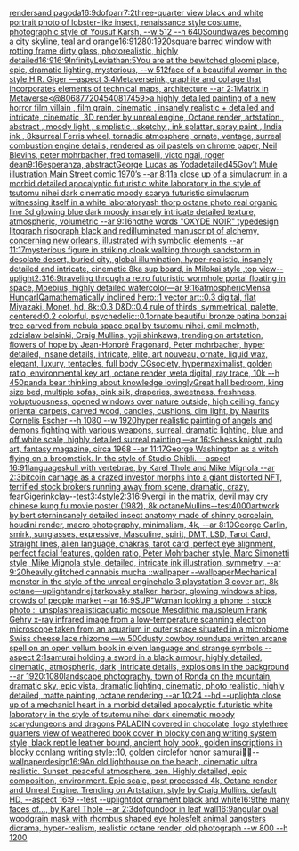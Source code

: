[render](https://www.ebank.nz/aiartgenerator?category=render)[sand pagoda](https://www.ebank.nz/aiartgenerator?category=sand%2520pagoda)[16:9](https://www.ebank.nz/aiartgenerator?category=16%3A9)[dof](https://www.ebank.nz/aiartgenerator?category=dof)[parr](https://www.ebank.nz/aiartgenerator?category=parr)[7:2](https://www.ebank.nz/aiartgenerator?category=7%3A2)[three-quarter view black and white portrait photo of lobster-like insect, renaissance style costume, photographic style of Yousuf Karsh, --w 512 --h 640](https://www.ebank.nz/aiartgenerator?category=three-quarter%2520view%2520black%2520and%2520white%2520portrait%2520photo%2520of%2520lobster-like%2520insect%2C%2520renaissance%2520style%2520costume%2C%2520photographic%2520style%2520of%2520Yousuf%2520Karsh%2C%2520--w%2520512%2520--h%2520640)[Soundwaves becoming a city skyline, teal and orange](https://www.ebank.nz/aiartgenerator?category=Soundwaves%2520becoming%2520a%2520city%2520skyline%2C%2520teal%2520and%2520orange)[16:9](https://www.ebank.nz/aiartgenerator?category=16%3A9)[1280:1920](https://www.ebank.nz/aiartgenerator?category=1280%3A1920)[square barred window with rotting frame dirty glass, photorealistic, highly detailed](https://www.ebank.nz/aiartgenerator?category=square%2520barred%2520window%2520with%2520rotting%2520frame%2520dirty%2520glass%2C%2520photorealistic%2C%2520highly%2520detailed)[16:9](https://www.ebank.nz/aiartgenerator?category=16%3A9)[16:9](https://www.ebank.nz/aiartgenerator?category=16%3A9)[Infinity](https://www.ebank.nz/aiartgenerator?category=Infinity)[Leviathan:5](https://www.ebank.nz/aiartgenerator?category=Leviathan%3A5)[You are at the bewitched gloomi place, epic, dramatic lighting, mysterious, --w 512](https://www.ebank.nz/aiartgenerator?category=You%2520are%2520at%2520the%2520bewitched%2520gloomi%2520place%2C%2520epic%2C%2520dramatic%2520lighting%2C%2520mysterious%2C%2520--w%2520512)[face of a beautiful woman in the style H.R. Giger —aspect 3:4](https://www.ebank.nz/aiartgenerator?category=face%2520of%2520a%2520beautiful%2520woman%2520in%2520the%2520style%2520H.R.%2520Giger%2520%E2%80%94aspect%25203%3A4)[Metaverse](https://www.ebank.nz/aiartgenerator?category=Metaverse)[ink, graphite and collage that incorporates elements of technical maps, architecture --ar 2:1](https://www.ebank.nz/aiartgenerator?category=ink%2C%2520graphite%2520and%2520collage%2520that%2520incorporates%2520elements%2520of%2520technical%2520maps%2C%2520architecture%2520--ar%25202%3A1)[Matrix in Metaverse](https://www.ebank.nz/aiartgenerator?category=Matrix%2520in%2520Metaverse)[<@806877204540817459>](https://www.ebank.nz/aiartgenerator?category=%3C%40806877204540817459%3E)[a highly detailed painting of a new horror film villain , film grain, cinematic , insanely realistic + detailed and intricate, cinematic, 3D render by unreal engine, Octane render, artstation , abstract , moody light , simplistic , sketchy , ink splatter, spray paint , India ink , 8k](https://www.ebank.nz/aiartgenerator?category=a%2520highly%2520detailed%2520painting%2520of%2520a%2520new%2520horror%2520film%2520villain%2520%2C%2520film%2520grain%2C%2520cinematic%2520%2C%2520insanely%2520realistic%2520%2B%2520detailed%2520and%2520intricate%2C%2520cinematic%2C%25203D%2520render%2520by%2520unreal%2520engine%2C%2520Octane%2520render%2C%2520artstation%2520%2C%2520abstract%2520%2C%2520moody%2520light%2520%2C%2520simplistic%2520%2C%2520sketchy%2520%2C%2520ink%2520splatter%2C%2520spray%2520paint%2520%2C%2520India%2520ink%2520%2C%25208k)[surreal Ferris wheel, tornadic atmosphere, ornate, ventage, surreal combustion engine details, rendered as oil pastels on chrome paper, Neil Blevins, peter mohrbacher, fred tomaselli, victo ngai, roger dean](https://www.ebank.nz/aiartgenerator?category=surreal%2520Ferris%2520wheel%2C%2520tornadic%2520atmosphere%2C%2520ornate%2C%2520ventage%2C%2520surreal%2520combustion%2520engine%2520details%2C%2520rendered%2520as%2520oil%2520pastels%2520on%2520chrome%2520paper%2C%2520Neil%2520Blevins%2C%2520peter%2520mohrbacher%2C%2520fred%2520tomaselli%2C%2520victo%2520ngai%2C%2520roger%2520dean)[9:16](https://www.ebank.nz/aiartgenerator?category=9%3A16)[esperanza, abstract](https://www.ebank.nz/aiartgenerator?category=esperanza%2C%2520abstract)[George Lucas as Yoda](https://www.ebank.nz/aiartgenerator?category=George%2520Lucas%2520as%2520Yoda)[detailed](https://www.ebank.nz/aiartgenerator?category=detailed)[45](https://www.ebank.nz/aiartgenerator?category=45)[Gov’t Mule illustration Main Street comic 1970’s --ar 8:11](https://www.ebank.nz/aiartgenerator?category=Gov%E2%80%99t%2520Mule%2520illustration%2520Main%2520Street%2520comic%25201970%E2%80%99s%2520--ar%25208%3A11)[a close up of a simulacrum in a morbid detailed apocalyptic futuristic white laboratory in the style of tsutomu nihei dark cinematic moody scary](https://www.ebank.nz/aiartgenerator?category=a%2520close%2520up%2520of%2520a%2520simulacrum%2520in%2520a%2520morbid%2520detailed%2520apocalyptic%2520futuristic%2520white%2520laboratory%2520in%2520the%2520style%2520of%2520tsutomu%2520nihei%2520dark%2520cinematic%2520moody%2520scary)[a futuristic simulacrum witnessing itself in a white laboratory](https://www.ebank.nz/aiartgenerator?category=a%2520futuristic%2520simulacrum%2520witnessing%2520itself%2520in%2520a%2520white%2520laboratory)[ash thorp octane photo real organic line 3d glowing blue dark moody insanely intricate detailed texture, atmospheric, volumetric --ar 9:16](https://www.ebank.nz/aiartgenerator?category=ash%2520thorp%2520octane%2520photo%2520real%2520organic%2520line%25203d%2520glowing%2520blue%2520dark%2520moody%2520insanely%2520intricate%2520detailed%2520texture%2C%2520atmospheric%2C%2520volumetric%2520--ar%25209%3A16)[no](https://www.ebank.nz/aiartgenerator?category=no)[the words "OXYDE NOIR" typedesign litograph risograph black and red](https://www.ebank.nz/aiartgenerator?category=the%2520words%2520%22OXYDE%2520NOIR%22%2520typedesign%2520litograph%2520risograph%2520black%2520and%2520red)[illuminated manuscript of alchemy, concerning new orleans, illustrated with symbolic elements --ar 11:17](https://www.ebank.nz/aiartgenerator?category=illuminated%2520manuscript%2520of%2520alchemy%2C%2520concerning%2520new%2520orleans%2C%2520illustrated%2520with%2520symbolic%2520elements%2520--ar%252011%3A17)[mysterious figure in striking cloak walking through sandstorm in desolate desert, buried city, global illumination, hyper-realistic, insanely detailed and intricate, cinematic 8k](https://www.ebank.nz/aiartgenerator?category=mysterious%2520figure%2520in%2520striking%2520cloak%2520walking%2520through%2520sandstorm%2520in%2520desolate%2520desert%2C%2520buried%2520city%2C%2520global%2520illumination%2C%2520hyper-realistic%2C%2520insanely%2520detailed%2520and%2520intricate%2C%2520cinematic%25208k)[a sup board, in Milokai style ,top view](https://www.ebank.nz/aiartgenerator?category=a%2520sup%2520board%2C%2520in%2520Milokai%2520style%2520%2Ctop%2520view)[--uplight](https://www.ebank.nz/aiartgenerator?category=--uplight)[2:3](https://www.ebank.nz/aiartgenerator?category=2%3A3)[16:9](https://www.ebank.nz/aiartgenerator?category=16%3A9)[traveling through a retro futuristic wormhole portal floating in space, Moebius, highly detailed watercolor—ar 9:16](https://www.ebank.nz/aiartgenerator?category=traveling%2520through%2520a%2520retro%2520futuristic%2520wormhole%2520portal%2520floating%2520in%2520space%2C%2520Moebius%2C%2520highly%2520detailed%2520watercolor%E2%80%94ar%25209%3A16)[atmospheric](https://www.ebank.nz/aiartgenerator?category=atmospheric)[Mensa HungarIQa](https://www.ebank.nz/aiartgenerator?category=Mensa%2520HungarIQa)[mathematically inclined hero::1 vector art::0.3 digital, flat Miyazaki, Monet, hd, 8k::0.3 D&D::0.4 rule of thirds, symmetrical, palette, centered:0.2 colorful, psychedelic::0.1](https://www.ebank.nz/aiartgenerator?category=mathematically%2520inclined%2520hero%3A%3A1%2520vector%2520art%3A%3A0.3%2520digital%2C%2520flat%2520Miyazaki%2C%2520Monet%2C%2520hd%2C%25208k%3A%3A0.3%2520D%26D%3A%3A0.4%2520rule%2520of%2520thirds%2C%2520symmetrical%2C%2520palette%2C%2520centered%3A0.2%2520colorful%2C%2520psychedelic%3A%3A0.1)[ornate beautiful bronze patina bonzai tree carved from nebula space opal by tsutomu nihei, emil melmoth, zdzislaw belsinki, Craig Mullins, yoji shinkawa, trending on artstation, flowers of hope by Jean-Honoré Fragonard, Peter mohrbacher, hyper detailed, insane details, intricate, elite, art nouveau, ornate, liquid wax, elegant, luxury, tentacles, full body CGsociety, hypermaximalist, golden ratio, environmental key art, octane render, weta digital, ray trace, 10k --h 450](https://www.ebank.nz/aiartgenerator?category=ornate%2520beautiful%2520bronze%2520patina%2520bonzai%2520tree%2520carved%2520from%2520nebula%2520space%2520opal%2520by%2520tsutomu%2520nihei%2C%2520emil%2520melmoth%2C%2520zdzislaw%2520belsinki%2C%2520Craig%2520Mullins%2C%2520yoji%2520shinkawa%2C%2520trending%2520on%2520artstation%2C%2520flowers%2520of%2520hope%2520by%2520Jean-Honor%C3%A9%2520Fragonard%2C%2520Peter%2520mohrbacher%2C%2520hyper%2520detailed%2C%2520insane%2520details%2C%2520intricate%2C%2520elite%2C%2520art%2520nouveau%2C%2520ornate%2C%2520liquid%2520wax%2C%2520elegant%2C%2520luxury%2C%2520tentacles%2C%2520full%2520body%2520CGsociety%2C%2520hypermaximalist%2C%2520golden%2520ratio%2C%2520environmental%2520key%2520art%2C%2520octane%2520render%2C%2520weta%2520digital%2C%2520ray%2520trace%2C%252010k%2520--h%2520450)[panda bear thinking about knowledge lovingly](https://www.ebank.nz/aiartgenerator?category=panda%2520bear%2520thinking%2520about%2520knowledge%2520lovingly)[Great hall bedroom, king size bed, multiple sofas, pink silk, draperies, sweetness, freshness, voluptuousness, opened windows over nature outside, high ceiling, fancy oriental carpets, carved wood, candles, cushions, dim light, by Maurits Cornelis Escher --h 1080 --w 1920](https://www.ebank.nz/aiartgenerator?category=Great%2520hall%2520bedroom%2C%2520king%2520size%2520bed%2C%2520multiple%2520sofas%2C%2520pink%2520silk%2C%2520draperies%2C%2520sweetness%2C%2520freshness%2C%2520voluptuousness%2C%2520opened%2520windows%2520over%2520nature%2520outside%2C%2520high%2520ceiling%2C%2520fancy%2520oriental%2520carpets%2C%2520carved%2520wood%2C%2520candles%2C%2520cushions%2C%2520dim%2520light%2C%2520by%2520Maurits%2520Cornelis%2520Escher%2520--h%25201080%2520--w%25201920)[hyper realistic painting of angels and demons fighting with various weapons, surreal, dramatic lighting, blue and off white scale, highly detailed surreal painting —ar 16:9](https://www.ebank.nz/aiartgenerator?category=hyper%2520realistic%2520painting%2520of%2520angels%2520and%2520demons%2520fighting%2520with%2520various%2520weapons%2C%2520surreal%2C%2520dramatic%2520lighting%2C%2520blue%2520and%2520off%2520white%2520scale%2C%2520highly%2520detailed%2520surreal%2520painting%2520%E2%80%94ar%252016%3A9)[chess knight, pulp art, fantasy magazine, circa 1968 --ar 11:17](https://www.ebank.nz/aiartgenerator?category=chess%2520knight%2C%2520pulp%2520art%2C%2520fantasy%2520magazine%2C%2520circa%25201968%2520--ar%252011%3A17)[George Washington as a witch flying on a broomstick.  In the style of Studio Ghibli.  --aspect 16:9](https://www.ebank.nz/aiartgenerator?category=George%2520Washington%2520as%2520a%2520witch%2520flying%2520on%2520a%2520broomstick.%2520%2520In%2520the%2520style%2520of%2520Studio%2520Ghibli.%2520%2520--aspect%252016%3A9)[1](https://www.ebank.nz/aiartgenerator?category=1)[language](https://www.ebank.nz/aiartgenerator?category=language)[skull with vertebrae, by Karel Thole and Mike Mignola --ar 2:3](https://www.ebank.nz/aiartgenerator?category=skull%2520with%2520vertebrae%2C%2520by%2520Karel%2520Thole%2520and%2520Mike%2520Mignola%2520--ar%25202%3A3)[bitcoin carnage as a crazed investor morphs into a giant distorted NFT, terrified stock brokers running away from scene, dramatic, crazy, fear](https://www.ebank.nz/aiartgenerator?category=bitcoin%2520carnage%2520as%2520a%2520crazed%2520investor%2520morphs%2520into%2520a%2520giant%2520distorted%2520NFT%2C%2520terrified%2520stock%2520brokers%2520running%2520away%2520from%2520scene%2C%2520dramatic%2C%2520crazy%2C%2520fear)[Giger](https://www.ebank.nz/aiartgenerator?category=Giger)[ink](https://www.ebank.nz/aiartgenerator?category=ink)[clay](https://www.ebank.nz/aiartgenerator?category=clay)[--test](https://www.ebank.nz/aiartgenerator?category=--test)[3:4](https://www.ebank.nz/aiartgenerator?category=3%3A4)[style](https://www.ebank.nz/aiartgenerator?category=style)[2:3](https://www.ebank.nz/aiartgenerator?category=2%3A3)[16:9](https://www.ebank.nz/aiartgenerator?category=16%3A9)[vergil in the matrix, devil may cry chinese kung fu movie poster (1982), 8k octane](https://www.ebank.nz/aiartgenerator?category=vergil%2520in%2520the%2520matrix%2C%2520devil%2520may%2520cry%2520chinese%2520kung%2520fu%2520movie%2520poster%2520%281982%29%2C%25208k%2520octane)[Mullins](https://www.ebank.nz/aiartgenerator?category=Mullins)[--test](https://www.ebank.nz/aiartgenerator?category=--test)[4000](https://www.ebank.nz/aiartgenerator?category=4000)[artwork by bert stern](https://www.ebank.nz/aiartgenerator?category=artwork%2520by%2520bert%2520stern)[insanely detailed insect anatomy made of shinny  porcelain, houdini render, macro photography, minimalism, 4k, --ar 8:10](https://www.ebank.nz/aiartgenerator?category=insanely%2520detailed%2520insect%2520anatomy%2520made%2520of%2520shinny%2520%2520porcelain%2C%2520houdini%2520render%2C%2520macro%2520photography%2C%2520minimalism%2C%25204k%2C%2520--ar%25208%3A10)[George Carlin,  smirk, sunglasses, expressive, Masculine, spirit, DMT, LSD, Tarot Card, Straight lines, alien language, chakras, tarot card, perfect eye alignment, perfect facial features, golden ratio, Peter Mohrbacher style, Marc Simonetti style, Mike Mignola style, detailed, intricate ink illustration, symmetry, --ar 9:20](https://www.ebank.nz/aiartgenerator?category=George%2520Carlin%2C%2520%2520smirk%2C%2520sunglasses%2C%2520expressive%2C%2520Masculine%2C%2520spirit%2C%2520DMT%2C%2520LSD%2C%2520Tarot%2520Card%2C%2520Straight%2520lines%2C%2520alien%2520language%2C%2520chakras%2C%2520tarot%2520card%2C%2520perfect%2520eye%2520alignment%2C%2520perfect%2520facial%2520features%2C%2520golden%2520ratio%2C%2520Peter%2520Mohrbacher%2520style%2C%2520Marc%2520Simonetti%2520style%2C%2520Mike%2520Mignola%2520style%2C%2520detailed%2C%2520intricate%2520ink%2520illustration%2C%2520symmetry%2C%2520--ar%25209%3A20)[heavily glitched cannabis mucha ::wallpaper --wallpaper](https://www.ebank.nz/aiartgenerator?category=heavily%2520glitched%2520cannabis%2520mucha%2520%3A%3Awallpaper%2520--wallpaper)[Mechanical monster in the style of the unreal engine](https://www.ebank.nz/aiartgenerator?category=Mechanical%2520monster%2520in%2520the%2520style%2520of%2520the%2520unreal%2520engine)[halo 3 playstation 3 cover art, 8k octane](https://www.ebank.nz/aiartgenerator?category=halo%25203%2520playstation%25203%2520cover%2520art%2C%25208k%2520octane)[—uplight](https://www.ebank.nz/aiartgenerator?category=%E2%80%94uplight)[andriej tarkovsky stalker, harbor, glowing windows ships, crowds of people market --ar 16:9](https://www.ebank.nz/aiartgenerator?category=andriej%2520tarkovsky%2520stalker%2C%2520harbor%2C%2520glowing%2520windows%2520ships%2C%2520crowds%2520of%2520people%2520market%2520--ar%252016%3A9)[SUP"](https://www.ebank.nz/aiartgenerator?category=SUP%22)[Woman looking a phone :: stock photo :: unsplash](https://www.ebank.nz/aiartgenerator?category=Woman%2520looking%2520a%2520phone%2520%3A%3A%2520stock%2520photo%2520%3A%3A%2520unsplash)[realistic](https://www.ebank.nz/aiartgenerator?category=realistic)[aquatic mosque Mesolithic mausoleum Frank Gehry x-ray infrared image from a low-temperature scanning electron microscope taken from an aquarium in outer space situated in a microbiome Swiss cheese lace rhizome —w 500](https://www.ebank.nz/aiartgenerator?category=aquatic%2520mosque%2520Mesolithic%2520mausoleum%2520Frank%2520Gehry%2520x-ray%2520infrared%2520image%2520from%2520a%2520low-temperature%2520scanning%2520electron%2520microscope%2520taken%2520from%2520an%2520aquarium%2520in%2520outer%2520space%2520situated%2520in%2520a%2520microbiome%2520Swiss%2520cheese%2520lace%2520rhizome%2520%E2%80%94w%2520500)[dusty cowboy roundup](https://www.ebank.nz/aiartgenerator?category=dusty%2520cowboy%2520roundup)[a written arcane spell on an open vellum book in elven language and strange symbols --aspect 2:1](https://www.ebank.nz/aiartgenerator?category=a%2520written%2520arcane%2520spell%2520on%2520an%2520open%2520vellum%2520book%2520in%2520elven%2520language%2520and%2520strange%2520symbols%2520--aspect%25202%3A1)[samurai holding a sword in a black armour, highly detailed, cinematic, atmospheric, dark, intricate details, explosions in the background --ar 1920:1080](https://www.ebank.nz/aiartgenerator?category=samurai%2520holding%2520a%2520sword%2520in%2520a%2520black%2520armour%2C%2520highly%2520detailed%2C%2520cinematic%2C%2520atmospheric%2C%2520dark%2C%2520intricate%2520details%2C%2520explosions%2520in%2520the%2520background%2520--ar%25201920%3A1080)[landscape photography, town of Ronda on the mountain, dramatic sky, epic vista, dramatic lighting, cinematic, photo realistic, highly detailed, matte painting, octane rendering --ar 10:24 --hd --uplight](https://www.ebank.nz/aiartgenerator?category=landscape%2520photography%2C%2520town%2520of%2520Ronda%2520on%2520the%2520mountain%2C%2520dramatic%2520sky%2C%2520epic%2520vista%2C%2520dramatic%2520lighting%2C%2520cinematic%2C%2520photo%2520realistic%2C%2520highly%2520detailed%2C%2520matte%2520painting%2C%2520octane%2520rendering%2520--ar%252010%3A24%2520--hd%2520--uplight)[a close up of a mechanicl heart in a morbid detailed apocalyptic futuristic white laboratory in the style of tsutomu nihei dark cinematic moody scary](https://www.ebank.nz/aiartgenerator?category=a%2520close%2520up%2520of%2520a%2520mechanicl%2520heart%2520in%2520a%2520morbid%2520detailed%2520apocalyptic%2520futuristic%2520white%2520laboratory%2520in%2520the%2520style%2520of%2520tsutomu%2520nihei%2520dark%2520cinematic%2520moody%2520scary)[dungeons and dragons PALADIN covered in chocolate, logo style](https://www.ebank.nz/aiartgenerator?category=dungeons%2520and%2520dragons%2520PALADIN%2520covered%2520in%2520chocolate%2C%2520logo%2520style)[three quarters view of weathered book cover in blocky conlang writing system style, black reptile leather bound, ancient holy book, golden inscriptions in blocky conlang writing style::10, golden circle](https://www.ebank.nz/aiartgenerator?category=three%2520quarters%2520view%2520of%2520weathered%2520book%2520cover%2520in%2520blocky%2520conlang%2520writing%2520system%2520style%2C%2520black%2520reptile%2520leather%2520bound%2C%2520ancient%2520holy%2520book%2C%2520golden%2520inscriptions%2520in%2520blocky%2520conlang%2520writing%2520style%3A%3A10%2C%2520golden%2520circle)[for honor samurai](https://www.ebank.nz/aiartgenerator?category=for%2520honor%2520samurai)[🤖💀](https://www.ebank.nz/aiartgenerator?category=%F0%9F%A4%96%F0%9F%92%80)[--wallpaper](https://www.ebank.nz/aiartgenerator?category=--wallpaper)[design](https://www.ebank.nz/aiartgenerator?category=design)[16:9](https://www.ebank.nz/aiartgenerator?category=16%3A9)[An old lighthouse on the beach, cinematic ultra realistic. Sunset, peaceful atmosphere, zen. Highly detailed, epic composition, environment. Epic scale, post processed 4k, Octane render and Unreal Engine. Trending on Artstation, style by Craig Mullins, default HD, --aspect 16:9 --test --uplight](https://www.ebank.nz/aiartgenerator?category=An%2520old%2520lighthouse%2520on%2520the%2520beach%2C%2520cinematic%2520ultra%2520realistic.%2520Sunset%2C%2520peaceful%2520atmosphere%2C%2520zen.%2520Highly%2520detailed%2C%2520epic%2520composition%2C%2520environment.%2520Epic%2520scale%2C%2520post%2520processed%25204k%2C%2520Octane%2520render%2520and%2520Unreal%2520Engine.%2520Trending%2520on%2520Artstation%2C%2520style%2520by%2520Craig%2520Mullins%2C%2520default%2520HD%2C%2520--aspect%252016%3A9%2520--test%2520--uplight)[dot ornament black and white](https://www.ebank.nz/aiartgenerator?category=dot%2520ornament%2520black%2520and%2520white)[16:9](https://www.ebank.nz/aiartgenerator?category=16%3A9)[the many faces of..., by Karel Thole --ar 2:3](https://www.ebank.nz/aiartgenerator?category=the%2520many%2520faces%2520of...%2C%2520by%2520Karel%2520Thole%2520--ar%25202%3A3)[dof](https://www.ebank.nz/aiartgenerator?category=dof)[gun](https://www.ebank.nz/aiartgenerator?category=gun)[door in leaf wall](https://www.ebank.nz/aiartgenerator?category=door%2520in%2520leaf%2520wall)[16:9](https://www.ebank.nz/aiartgenerator?category=16%3A9)[angular oval woodgrain mask with rhombus shaped eye holes](https://www.ebank.nz/aiartgenerator?category=angular%2520oval%2520woodgrain%2520mask%2520with%2520rhombus%2520shaped%2520eye%2520holes)[felt animal gangsters diorama, hyper-realism, realistic octane render, old photograph --w 800 --h 1200](https://www.ebank.nz/aiartgenerator?category=felt%2520animal%2520gangsters%2520diorama%2C%2520hyper-realism%2C%2520realistic%2520octane%2520render%2C%2520old%2520photograph%2520--w%2520800%2520--h%25201200)